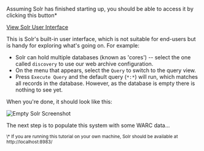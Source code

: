 Assuming Solr has finished starting up, you should be able to access it by clicking this button\*

<div class="center-align">
    <a class="btn-small" href="https://[[HOST_SUBDOMAIN]]-8983-[[KATACODA_HOST]].environments.katacoda.com/">View Solr User Interface</a>
</div>

This is Solr's built-in user interface, which is not suitable for end-users but is handy for exploring what's going on. For example:

* Solr can hold multiple databases (known as 'cores') -- select the one called `discovery` to use our web archive configuration.
* On the menu that appears, select the `Query` to switch to the query view.
* Press `Execute Query` and the default query (`*:*`) will run, which matches all records in the database. However, as the database is empty there is nothing to see yet. 

When you're done, it should look like this:

<style>
.content img {
	max-width: 250px;
    margin: 0 auto;
    display: block;
}
</style>

![Empty Solr Screenshot](https://raw.githubusercontent.com/ukwa/katacoda-scenarios/master/webarchive-discovery-introduction/images/solr-ui-query-empty.png "Empty Solr Screenshot")

The next step is to populate this system with some WARC data...

<small>
\* If you are running this tutorial on your own machine, Solr should be available at http://localhost:8983/
</small>